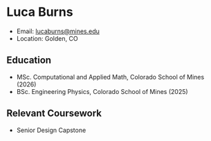 # Luca Burns
- Email: lucaburns@mines.edu
- Location: Golden, CO

## Education
- MSc. Computational and Applied Math, Colorado School of Mines (2026)
- BSc. Engineering Physics, Colorado School of Mines (2025)

## Relevant Coursework
- Senior Design Capstone
